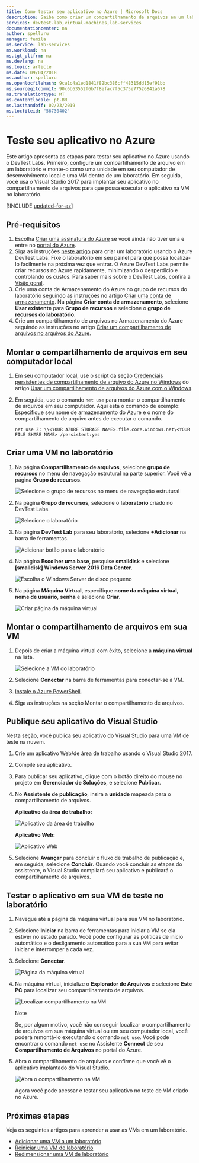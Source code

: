 ```yaml
---
title: Como testar seu aplicativo no Azure | Microsoft Docs
description: Saiba como criar um compartilhamento de arquivos em um laboratório e montá-lo em seu computador local e uma máquina virtual no ambiente de laboratório e, em seguida, implantar aplicativos de área de trabalho/Web para o compartilhamento de arquivos e testá-los.
services: devtest-lab,virtual-machines,lab-services
documentationcenter: na
author: spelluru
manager: femila
ms.service: lab-services
ms.workload: na
ms.tgt_pltfrm: na
ms.devlang: na
ms.topic: article
ms.date: 09/04/2018
ms.author: spelluru
ms.openlocfilehash: 9ca1c4a1ed1841f82bc386cff48315dd15ef91bb
ms.sourcegitcommit: 90c6b63552f6b7f8efac7f5c375e77526841a678
ms.translationtype: MT
ms.contentlocale: pt-BR
ms.lasthandoff: 02/23/2019
ms.locfileid: "56730402"
---
```

# <a name="test-your-app-in-azure"></a>Teste seu aplicativo no Azure 
Este artigo apresenta as etapas para testar seu aplicativo no Azure usando o DevTest Labs. Primeiro, configure um compartilhamento de arquivo em um laboratório e monte-o como uma unidade em seu computador de desenvolvimento local e uma VM dentro de um laboratório. Em seguida, você usa o Visual Studio 2017 para implantar seu aplicativo no compartilhamento de arquivos para que possa executar o aplicativo na VM no laboratório.  

[!INCLUDE [updated-for-az](../../includes/updated-for-az.md)]

## <a name="prerequisites"></a>Pré-requisitos 
1. Escolha [Criar uma assinatura do Azure](https://azure.microsoft.com/free/) se você ainda não tiver uma e entre no [portal do Azure](https://portal.azure.com).
2. Siga as instruções [neste artigo](devtest-lab-create-lab.md) para criar um laboratório usando o Azure DevTest Labs. Fixe o laboratório em seu painel para que possa localizá-lo facilmente na próxima vez que entrar. O Azure DevTest Labs permite criar recursos no Azure rapidamente, minimizando o desperdício e controlando os custos. Para saber mais sobre o DevTest Labs, confira a [Visão geral](devtest-lab-overview.md). 
3. Crie uma conta de Armazenamento do Azure no grupo de recursos do laboratório seguindo as instruções no artigo [Criar uma conta de armazenamento](../storage/common/storage-create-storage-account.md). Na página **Criar conta de armazenamento**, selecione **Usar existente** para **Grupo de recursos** e selecione o **grupo de recursos do laboratório**. 
4. Crie um compartilhamento de arquivos no Armazenamento do Azure seguindo as instruções no artigo [Criar um compartilhamento de arquivos no arquivos do Azure](../storage/files/storage-how-to-create-file-share.md). 

## <a name="mount-the-file-share-on-your-local-machine"></a>Montar o compartilhamento de arquivos em seu computador local
1. Em seu computador local, use o script da seção [Credenciais persistentes de compartilhamento de arquivo do Azure no Windows](../storage/files/storage-how-to-use-files-windows.md#persisting-azure-file-share-credentials-in-windows) do artigo [Usar um compartilhamento de arquivos do Azure com o Windows](../storage/files/storage-how-to-use-files-windows.md). 
2. Em seguida, use o comando `net use` para montar o compartilhamento de arquivos em seu computador. Aqui está o comando de exemplo: Especifique seu nome de armazenamento do Azure e o nome do compartilhamento de arquivo antes de executar o comando. 

    `net use Z: \\<YOUR AZURE STORAGE NAME>.file.core.windows.net\<YOUR FILE SHARE NAME> /persistent:yes`

## <a name="create-a-vm-in-the-lab"></a>Criar uma VM no laboratório
1. Na página **Compartilhamento de arquivos**, selecione **grupo de recursos** no menu de navegação estrutural na parte superior. Você vê a página **Grupo de recursos**. 
    
    ![Selecione o grupo de recursos no menu de navegação estrutural](media/test-app-in-azure/select-resource-group-bread-crump.png)
2. Na página **Grupo de recursos**, selecione o **laboratório** criado no DevTest Labs.

    ![Selecione o laboratório](media/test-app-in-azure/select-devtest-lab-in-resource-group.png)
3. Na página **DevTest Lab** para seu laboratório, selecione **+Adicionar** na barra de ferramentas. 

    ![Adicionar botão para o laboratório](media/test-app-in-azure/add-button-in-lab.png)
4. Na página **Escolher uma base**, pesquise **smalldisk** e selecione **[smalldisk] Windows Server 2016 Data Center**. 

    ![Escolha o Windows Server de disco pequeno](media/test-app-in-azure/choose-small-disk-windows-server.png)
5. Na página **Máquina Virtual**, especifique **nome da máquina virtual**, **nome de usuário**, **senha** e selecione **Criar**.    
    
    ![Criar página da máquina virtual](media/test-app-in-azure/create-virtual-machine-page.png)    

## <a name="mount-the-file-share-on-your-vm"></a>Montar o compartilhamento de arquivos em sua VM
1. Depois de criar a máquina virtual com êxito, selecione a **máquina virtual** na lista.    

    ![Selecione a VM do laboratório](media/test-app-in-azure/select-lab-vm.png)
2. Selecione **Conectar** na barra de ferramentas para conectar-se à VM. 
3. [Instale o Azure PowerShell](/powershell/azure/install-az-ps).
4. Siga as instruções na seção Montar o compartilhamento de arquivos. 

## <a name="publish-your-app-from-visual-studio"></a>Publique seu aplicativo do Visual Studio
Nesta seção, você publica seu aplicativo do Visual Studio para uma VM de teste na nuvem.

1. Crie um aplicativo Web/de área de trabalho usando o Visual Studio 2017.
2. Compile seu aplicativo.
3. Para publicar seu aplicativo, clique com o botão direito do mouse no projeto em **Gerenciador de Soluções**, e selecione **Publicar**. 
4. No **Assistente de publicação**, insira a **unidade** mapeada para o compartilhamento de arquivos.

    **Aplicativo da área de trabalho:**

    ![Aplicativo da área de trabalho](media/test-app-in-azure/desktop-app.png)

    **Aplicativo Web:**

    ![Aplicativo Web](media/test-app-in-azure/web-app.png)

1. Selecione **Avançar** para concluir o fluxo de trabalho de publicação e, em seguida, selecione **Concluir**. Quando você concluir as etapas do assistente, o Visual Studio compilará seu aplicativo e publicará o compartilhamento de arquivos. 


## <a name="test-the-app-on-your-test-vm-in-the-lab"></a>Testar o aplicativo em sua VM de teste no laboratório

1. Navegue até a página da máquina virtual para sua VM no laboratório. 
2. Selecione **Iniciar** na barra de ferramentas para iniciar a VM se ela estiver no estado parado. Você pode configurar as políticas de início automático e o desligamento automático para a sua VM para evitar iniciar e interromper a cada vez. 
3. Selecione **Conectar**.

    ![Página da máquina virtual](media/test-app-in-azure/virtual-machine-page.png)
4. Na máquina virtual, inicialize o **Explorador de Arquivos** e selecione **Este PC** para localizar seu compartilhamento de arquivos.

    ![Localizar compartilhamento na VM](media/test-app-in-azure/find-share-on-vm.png)

    > [!NOTE]
    > Se, por algum motivo, você não conseguir localizar o compartilhamento de arquivos em sua máquina virtual ou em seu computador local, você poderá remontá-lo executando o comando `net use`. Você pode encontrar o comando `net use` no Assistente **Connect** de seu **Compartilhamento de Arquivos** no portal do Azure.
1. Abra o compartilhamento de arquivos e confirme que você vê o aplicativo implantado do Visual Studio. 

    ![Abra o compartilhamento na VM](media/test-app-in-azure/open-file-share.png)

    Agora você pode acessar e testar seu aplicativo no teste de VM criado no Azure.

## <a name="next-steps"></a>Próximas etapas
Veja os seguintes artigos para aprender a usar as VMs em um laboratório. 

- [Adicionar uma VM a um laboratório](devtest-lab-add-vm.md)
- [Reiniciar uma VM de laboratório](devtest-lab-restart-vm.md)
- [Redimensionar uma VM de laboratório](devtest-lab-resize-vm.md)
